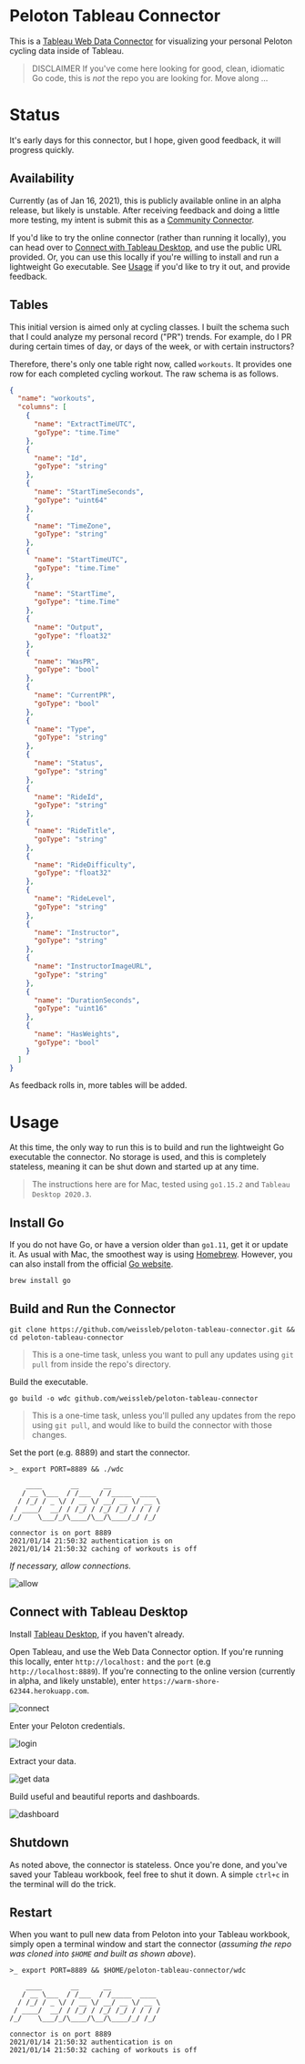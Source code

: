 # Peloton Tableau Connector
This is a [Tableau Web Data Connector](https://tableau.github.io/webdataconnector/#) for visualizing your personal Peloton cycling data inside of Tableau.

> DISCLAIMER
> If you've come here looking for good, clean, idiomatic Go code, this is _not_ the repo you are looking for.  Move along ...
# Status
It's early days for this connector, but I hope, given good feedback, it will progress quickly.

## Availability
Currently (as of Jan 16, 2021), this is publicly available online in an alpha release, but likely is unstable.  After receiving feedback and doing a little more testing, my intent is submit this as a [Community Connector](https://tableau.github.io/webdataconnector/community/). 

If you'd like to try the online connector (rather than running it locally), you can head over to [Connect with Tableau Desktop](#connect-with-tableau-desktop), and use the public URL provided.  Or, you can use this locally if you're willing to install and run a lightweight Go executable.  See [Usage](#usage) if you'd like to try it out, and provide feedback.

## Tables
This initial version is aimed only at cycling classes.  I built the schema such that I could analyze my personal record ("PR") trends.  For example, do I PR during certain times of day, or days of the week, or with certain instructors?

Therefore, there's only one table right now, called `workouts`.  It provides one row for each completed cycling workout.  The raw schema is as follows.

```json
{
  "name": "workouts",
  "columns": [
    {
      "name": "ExtractTimeUTC",
      "goType": "time.Time"
    },
    {
      "name": "Id",
      "goType": "string"
    },
    {
      "name": "StartTimeSeconds",
      "goType": "uint64"
    },
    {
      "name": "TimeZone",
      "goType": "string"
    },
    {
      "name": "StartTimeUTC",
      "goType": "time.Time"
    },
    {
      "name": "StartTime",
      "goType": "time.Time"
    },
    {
      "name": "Output",
      "goType": "float32"
    },
    {
      "name": "WasPR",
      "goType": "bool"
    },
    {
      "name": "CurrentPR",
      "goType": "bool"
    },
    {
      "name": "Type",
      "goType": "string"
    },
    {
      "name": "Status",
      "goType": "string"
    },
    {
      "name": "RideId",
      "goType": "string"
    },
    {
      "name": "RideTitle",
      "goType": "string"
    },
    {
      "name": "RideDifficulty",
      "goType": "float32"
    },
    {
      "name": "RideLevel",
      "goType": "string"
    },
    {
      "name": "Instructor",
      "goType": "string"
    },
    {
      "name": "InstructorImageURL",
      "goType": "string"
    },
    {
      "name": "DurationSeconds",
      "goType": "uint16"
    },
    {
      "name": "HasWeights",
      "goType": "bool"
    }
  ]
}
```

As feedback rolls in, more tables will be added.

# Usage
At this time, the only way to run this is to build and run the lightweight Go executable the connector.  No storage is used, and this is completely stateless, meaning it can be shut down and started up at any time.

> The instructions here are for Mac, tested using `go1.15.2` and `Tableau Desktop 2020.3`.

## Install Go
If you do not have Go, or have a version older than `go1.11`, get it or update it.  As usual with Mac, the smoothest way is using [Homebrew](https://formulae.brew.sh/formula/go).  However, you can also install from the official [Go website](https://golang.org/doc/install).

```shell script
brew install go
```

## Build and Run the Connector
```shell script
git clone https://github.com/weissleb/peloton-tableau-connector.git && cd peloton-tableau-connector
```

> This is a one-time task, unless you want to pull any updates using `git pull` from inside the repo's directory.

Build the executable.

```shell script
go build -o wdc github.com/weissleb/peloton-tableau-connector
```

> This is a one-time task, unless you'll pulled any updates from the repo using `git pull`, and would like to build the connector with those changes.

Set the port (e.g. 8889) and start the connector.

```shell script
>_ export PORT=8889 && ./wdc

    ____       __      __            
   / __ \___  / /___  / /_____  ____
  / /_/ / _ \/ / __ \/ __/ __ \/ __ \
 / ____/  __/ / /_/ / /_/ /_/ / / / /
/_/    \___/_/\____/\__/\____/_/ /_/ 

connector is on port 8889
2021/01/14 21:50:32 authentication is on
2021/01/14 21:50:32 caching of workouts is off
```

_If necessary, allow connections._

![allow](doc-images/allow-connections.png)

## Connect with Tableau Desktop
Install [Tableau Desktop](https://public.tableau.com/en-us/s/download), if you haven't already.

Open Tableau, and use the Web Data Connector option.  If you're running this locally, enter `http://localhost:` and the `port` (e.g `http://localhost:8889`).  If you're connecting to the online version (currently in alpha, and likely unstable), enter `https://warm-shore-62344.herokuapp.com`.

![connect](doc-images/connect.png)

Enter your Peloton credentials.

![login](doc-images/login.png)

Extract your data.

![get data](doc-images/get-data.png)

Build useful and beautiful reports and dashboards.

![dashboard](doc-images/dashboard.png)

## Shutdown
As noted above, the connector is stateless.  Once you're done, and you've saved your Tableau workbook, feel free to shut it down.  A simple `ctrl+c` in the terminal will do the trick.

## Restart
When you want to pull new data from Peloton into your Tableau workbook, simply open a terminal window and start the connector (_assuming the repo was cloned into `$HOME` and built as shown above_).

```shell script
>_ export PORT=8889 && $HOME/peloton-tableau-connector/wdc 

    ____       __      __            
   / __ \___  / /___  / /_____  ____
  / /_/ / _ \/ / __ \/ __/ __ \/ __ \
 / ____/  __/ / /_/ / /_/ /_/ / / / /
/_/    \___/_/\____/\__/\____/_/ /_/ 

connector is on port 8889
2021/01/14 21:50:32 authentication is on
2021/01/14 21:50:32 caching of workouts is off
```